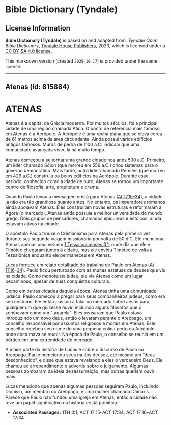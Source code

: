 # Bible Dictionary (Tyndale)

## License Information

**Bible Dictionary (Tyndale)** is based on and adapted from: _Tyndale Open Bible Dictionary_, [Tyndale House Publishers](https://tyndaleopenresources.com/), 2023, which is licensed under a [CC BY-SA 4.0 license](https://creativecommons.org/licenses/by-sa/4.0/legalcode.en).

This markdown version (created `2025-10-17`) is provided under the same license.



--------------------------------

## Atenas (id: 815884)

ATENAS
======

Atenas é a capital da Grécia moderna. Por muitos séculos, foi a principal cidade de uma região chamada Ática. O ponto de referência mais famoso em Atenas é a Acrópole. A Acrópole é uma rocha plana que se eleva cerca de 61 metros acima da área circundante. Ainda possui vários edifícios antigos famosos. Muros de pedra de 1100 a.C. indicam que uma comunidade avançada viveu lá há muito tempo.

Atenas começou a se tornar uma grande cidade nos anos 500 a.C. Primeiro, um líder chamado Sólon (que morreu em 559 a.C.) criou sistemas para o governo democrático. Mais tarde, outro líder chamado Péricles (que morreu em 429 a.C.) construiu os belos edifícios na Acrópole. Durante esse período, conhecido como a idade de ouro, Atenas se tornou um importante centro de filosofia, arte, arquitetura e drama.

Quando Paulo levou a mensagem cristã para Atenas ([At 17\.15–34](https://ref.ly/Acts17:15-Acts17:34)), a cidade já não era tão grandiosa quanto antes. No entanto, os imperadores romanos ainda apoiavam Atenas. Eles construíram novas estruturas e reformaram a Ágora (o mercado). Atenas ainda possuía a melhor universidade do mundo grego. Dois grupos de pensadores, chamados epicureus e estóicos, ainda estavam ativos na cidade.

O apóstolo Paulo trouxe o Cristianismo para Atenas pela primeira vez durante sua segunda viagem missionária por volta de 50 d.C. Ele menciona Atenas apenas uma vez em [1 Tessalonicenses 3\.1](https://ref.ly/1Thess3:1), onde diz que ele e Timóteo chegaram juntos à cidade, mas ele enviou Timóteo de volta a Tessalônica enquanto ele permaneceu em Atenas.

Lucas fornece um relato detalhado do trabalho de Paulo em Atenas ([At 17\.16](https://ref.ly/Acts17:16-Acts17:34)–[34](https://ref.ly/Acts17:16-Acts17:34)). Paulo ficou perturbado com as muitas estátuas de deuses que viu na cidade. Como monoteísta judeu, ele via Atenas como um lugar pecaminoso, apesar de suas conquistas culturais.

Como em outras cidades daquela época, Atenas tinha uma comunidade judaica. Paulo começou a pregar para seus companheiros judeus, como era seu costume. Ele então passou a falar no mercado sobre Jesus para qualquer um que quisesse ouvir, incluindo alguns filósofos que o zombavam como um "tagarela". Eles pensaram que Paulo estava introduzindo um novo deus, então o levaram perante o Areópago, um conselho responsável por assuntos religiosos e morais em Atenas. Este conselho recebeu seu nome de uma pequena colina perto da Acrópole onde costumava se reunir. Na época de Paulo, o conselho se reunia em um pórtico em uma extremidade do mercado.

A maior parte da história de Lucas é sobre o discurso de Paulo no Areópago. Paulo mencionou seus muitos deuses, até mesmo um “deus desconhecido”, e disse que estava revelando a eles o verdadeiro Deus. Ele chamou ao arrependimento e advertiu sobre o julgamento. Algumas pessoas zombaram da ideia de ressurreição, mas outras queriam ouvir mais.

Lucas menciona que apenas algumas pessoas seguiram Paulo, incluindo Dionísio, um membro do Areópago, e uma mulher chamada Dâmaris. Parece que Paulo não fundou uma igreja em Atenas, então a cidade não teve um papel significativo na história cristã primitiva.

* **Associated Passages:** 1TH 3:1; ACT 17:15–ACT 17:34; ACT 17:16–ACT 17:34

